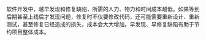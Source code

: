 软件开发中，越早发现和修复缺陷，所需的人力、物力和时间成本越低。如果等到后期甚至上线后才发现问题，修复时不仅要修改代码，还可能需要重新设计、重新测试，甚至修复已经造成的损失，成本会大大增加。早发现、早修复缺陷有助于节约项目整体成本。